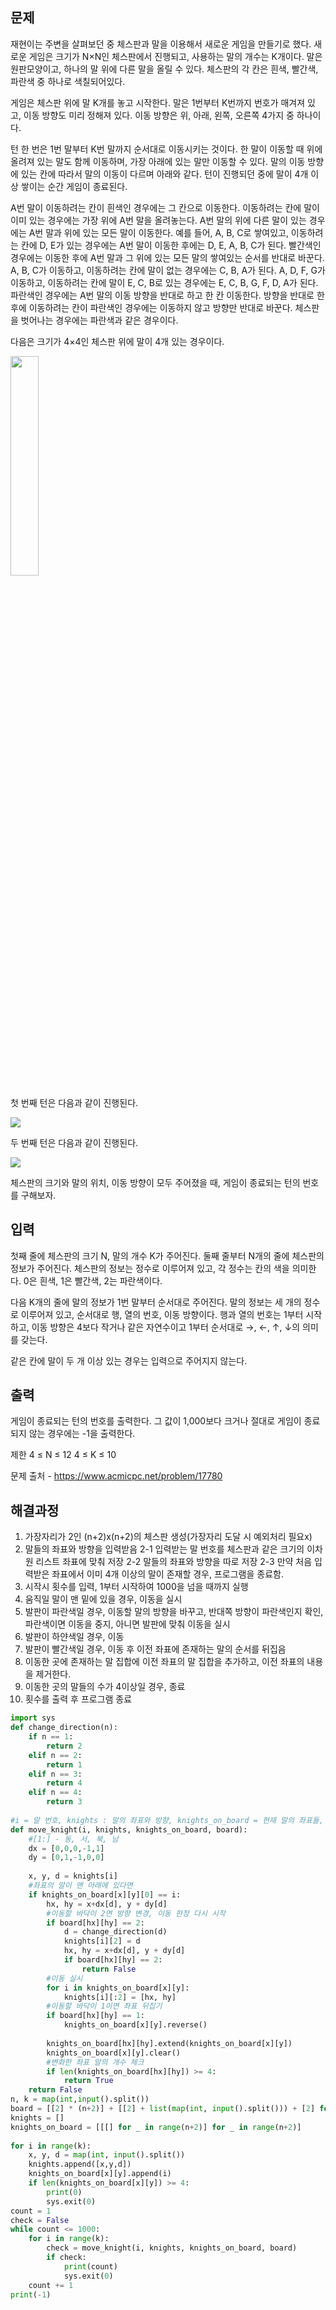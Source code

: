 ## 문제
재현이는 주변을 살펴보던 중 체스판과 말을 이용해서 새로운 게임을 만들기로 했다. 새로운 게임은 크기가 N×N인 체스판에서 진행되고, 사용하는 말의 개수는 K개이다. 말은 원판모양이고, 하나의 말 위에 다른 말을 올릴 수 있다. 체스판의 각 칸은 흰색, 빨간색, 파란색 중 하나로 색칠되어있다.

게임은 체스판 위에 말 K개를 놓고 시작한다. 말은 1번부터 K번까지 번호가 매겨져 있고, 이동 방향도 미리 정해져 있다. 이동 방향은 위, 아래, 왼쪽, 오른쪽 4가지 중 하나이다.

턴 한 번은 1번 말부터 K번 말까지 순서대로 이동시키는 것이다. 한 말이 이동할 때 위에 올려져 있는 말도 함께 이동하며, 가장 아래에 있는 말만 이동할 수 있다. 말의 이동 방향에 있는 칸에 따라서 말의 이동이 다르며 아래와 같다. 턴이 진행되던 중에 말이 4개 이상 쌓이는 순간 게임이 종료된다.

A번 말이 이동하려는 칸이
흰색인 경우에는 그 칸으로 이동한다. 이동하려는 칸에 말이 이미 있는 경우에는 가장 위에 A번 말을 올려놓는다.
A번 말의 위에 다른 말이 있는 경우에는 A번 말과 위에 있는 모든 말이 이동한다.
예를 들어, A, B, C로 쌓여있고, 이동하려는 칸에 D, E가 있는 경우에는 A번 말이 이동한 후에는 D, E, A, B, C가 된다.
빨간색인 경우에는 이동한 후에 A번 말과 그 위에 있는 모든 말의 쌓여있는 순서를 반대로 바꾼다.
A, B, C가 이동하고, 이동하려는 칸에 말이 없는 경우에는 C, B, A가 된다.
A, D, F, G가 이동하고, 이동하려는 칸에 말이 E, C, B로 있는 경우에는 E, C, B, G, F, D, A가 된다.
파란색인 경우에는 A번 말의 이동 방향을 반대로 하고 한 칸 이동한다. 방향을 반대로 한 후에 이동하려는 칸이 파란색인 경우에는 이동하지 않고 방향만 반대로 바꾼다.
체스판을 벗어나는 경우에는 파란색과 같은 경우이다.

다음은 크기가 4×4인 체스판 위에 말이 4개 있는 경우이다.

<img src="https://user-images.githubusercontent.com/118050445/202837486-a31e1519-977c-4097-817b-53862fa724db.png" width="30%" height="30%">



첫 번째 턴은 다음과 같이 진행된다.

<img src="https://user-images.githubusercontent.com/118050445/202837656-b408e222-6a2a-4521-9abf-7fc1d18e3367.PNG">


			
두 번째 턴은 다음과 같이 진행된다.

<img src="https://user-images.githubusercontent.com/118050445/202837657-d1235965-779b-436a-ac8d-b6718b116f95.PNG">

			
체스판의 크기와 말의 위치, 이동 방향이 모두 주어졌을 때, 게임이 종료되는 턴의 번호를 구해보자.

## 입력
첫째 줄에 체스판의 크기 N, 말의 개수 K가 주어진다. 둘째 줄부터 N개의 줄에 체스판의 정보가 주어진다. 체스판의 정보는 정수로 이루어져 있고, 각 정수는 칸의 색을 의미한다. 0은 흰색, 1은 빨간색, 2는 파란색이다.

다음 K개의 줄에 말의 정보가 1번 말부터 순서대로 주어진다. 말의 정보는 세 개의 정수로 이루어져 있고, 순서대로 행, 열의 번호, 이동 방향이다. 행과 열의 번호는 1부터 시작하고, 이동 방향은 4보다 작거나 같은 자연수이고 1부터 순서대로 →, ←, ↑, ↓의 의미를 갖는다.

같은 칸에 말이 두 개 이상 있는 경우는 입력으로 주어지지 않는다.

## 출력
게임이 종료되는 턴의 번호를 출력한다. 그 값이 1,000보다 크거나 절대로 게임이 종료되지 않는 경우에는 -1을 출력한다.

제한
4 ≤ N ≤ 12
4 ≤ K ≤ 10

문제 출처 - https://www.acmicpc.net/problem/17780

## 해결과정
1. 가장자리가 2인 (n+2)x(n+2)의 체스판 생성(가장자리 도달 시 예외처리 필요x)
2. 말들의 좌표와 방향을 입력받음
2-1 입력받는 말 번호를 체스판과 같은 크기의 이차원 리스트 좌표에 맞춰 저장
2-2 말들의 좌표와 방향을 따로 저장
2-3 만약 처음 입력받은 좌표에서 이미 4개 이상의 말이 존재할 경우, 프로그램을 종료함.
3. 시작시 횟수를 입력, 1부터 시작하여 1000을 넘을 때까지 실행
4. 움직일 말이 맨 밑에 있을 경우, 이동을 실시
5. 발판이 파란색일 경우, 이동할 말의 방향을 바꾸고, 반대쪽 방향이 파란색인지 확인, 파란색이면 이동을 중지, 아니면 발판에 맞춰 이동을 실시
6. 발판이 하얀색일 경우, 이동
7. 발판이 빨간색일 경우, 이동 후 이전 좌표에 존재하는 말의 순서를 뒤집음
8. 이동한 곳에 존재하는 말 집합에 이전 좌표의 말 집합을 추가하고, 이전 좌표의 내용을 제거한다.
9. 이동한 곳의 말들의 수가 4이상일 경우, 종료
10. 횟수를 출력 후 프로그램 종료
```python
import sys
def change_direction(n):
    if n == 1:
        return 2
    elif n == 2:
        return 1
    elif n == 3:
        return 4
    elif n == 4:
        return 3
 
#i = 말 번호, knights : 말의 좌표와 방향, knights_on_board = 현재 말의 좌표들, board = 체스판
def move_knight(i, knights, knights_on_board, board):
    #[1:] - 동, 서, 북, 남
    dx = [0,0,0,-1,1]
    dy = [0,1,-1,0,0]
 
    x, y, d = knights[i]
    #좌표의 말이 맨 아래에 있다면
    if knights_on_board[x][y][0] == i:
        hx, hy = x+dx[d], y + dy[d]
        #이동할 바닥이 2면 방향 변경, 이동 판정 다시 시작
        if board[hx][hy] == 2:
            d = change_direction(d)
            knights[i][2] = d
            hx, hy = x+dx[d], y + dy[d]
            if board[hx][hy] == 2:
                return False
        #이동 실시
        for i in knights_on_board[x][y]:
            knights[i][:2] = [hx, hy]
        #이동할 바닥이 1이면 좌표 뒤집기
        if board[hx][hy] == 1:
            knights_on_board[x][y].reverse()
 
        knights_on_board[hx][hy].extend(knights_on_board[x][y])
        knights_on_board[x][y].clear()
        #변화한 좌표 말의 개수 체크
        if len(knights_on_board[hx][hy]) >= 4:
            return True
    return False
n, k = map(int,input().split())
board = [[2] * (n+2)] + [[2] + list(map(int, input().split())) + [2] for _ in range(n)] + [[2] * (n+2)]
knights = []
knights_on_board = [[[] for _ in range(n+2)] for _ in range(n+2)]
 
for i in range(k):
    x, y, d = map(int, input().split())
    knights.append([x,y,d])
    knights_on_board[x][y].append(i)
    if len(knights_on_board[x][y]) >= 4:
    	print(0)
    	sys.exit(0)
count = 1
check = False
while count <= 1000:
    for i in range(k):
        check = move_knight(i, knights, knights_on_board, board)
        if check:
            print(count)
            sys.exit(0)
    count += 1
print(-1)
```
